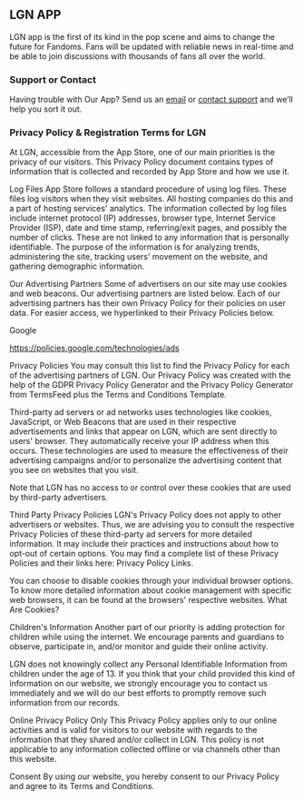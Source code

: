## LGN APP

LGN app is the first of its kind in the pop scene and aims to change the future for Fandoms. 
Fans will be updated with reliable news in real-time and be able to join discussions with thousands of fans all over the world.

### Support or Contact

Having trouble with Our App? Send us an [email](ladygaganownet@gmail.com) or [contact support](https://github.com/contact) and we’ll help you sort it out.

### Privacy Policy & Registration Terms for LGN


At LGN, accessible from the App Store, one of our main priorities is the privacy of our visitors. This Privacy Policy document contains types of information that is collected and recorded by App Store and how we use it.

Log Files
App Store follows a standard procedure of using log files. These files log visitors when they visit websites. All hosting companies do this and a part of hosting services' analytics. The information collected by log files include internet protocol (IP) addresses, browser type, Internet Service Provider (ISP), date and time stamp, referring/exit pages, and possibly the number of clicks. These are not linked to any information that is personally identifiable. The purpose of the information is for analyzing trends, administering the site, tracking users' movement on the website, and gathering demographic information.



Our Advertising Partners
Some of advertisers on our site may use cookies and web beacons. Our advertising partners are listed below. Each of our advertising partners has their own Privacy Policy for their policies on user data. For easier access, we hyperlinked to their Privacy Policies below.

Google

https://policies.google.com/technologies/ads

Privacy Policies
You may consult this list to find the Privacy Policy for each of the advertising partners of LGN. Our Privacy Policy was created with the help of the GDPR Privacy Policy Generator and the Privacy Policy Generator from TermsFeed plus the Terms and Conditions Template.

Third-party ad servers or ad networks uses technologies like cookies, JavaScript, or Web Beacons that are used in their respective advertisements and links that appear on LGN, which are sent directly to users' browser. They automatically receive your IP address when this occurs. These technologies are used to measure the effectiveness of their advertising campaigns and/or to personalize the advertising content that you see on websites that you visit.

Note that LGN has no access to or control over these cookies that are used by third-party advertisers.

Third Party Privacy Policies
LGN's Privacy Policy does not apply to other advertisers or websites. Thus, we are advising you to consult the respective Privacy Policies of these third-party ad servers for more detailed information. It may include their practices and instructions about how to opt-out of certain options. You may find a complete list of these Privacy Policies and their links here: Privacy Policy Links.

You can choose to disable cookies through your individual browser options. To know more detailed information about cookie management with specific web browsers, it can be found at the browsers' respective websites. What Are Cookies?

Children's Information
Another part of our priority is adding protection for children while using the internet. We encourage parents and guardians to observe, participate in, and/or monitor and guide their online activity.

LGN does not knowingly collect any Personal Identifiable Information from children under the age of 13. If you think that your child provided this kind of information on our website, we strongly encourage you to contact us immediately and we will do our best efforts to promptly remove such information from our records.

Online Privacy Policy Only
This Privacy Policy applies only to our online activities and is valid for visitors to our website with regards to the information that they shared and/or collect in LGN. This policy is not applicable to any information collected offline or via channels other than this website.

Consent
By using our website, you hereby consent to our Privacy Policy and agree to its Terms and Conditions.
